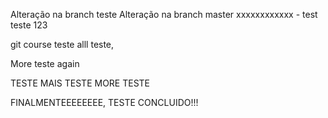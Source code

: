 Alteração na branch teste
Alteração na branch master
xxxxxxxxxxxx - test
teste 123

git course teste alll teste,

More teste again



TESTE MAIS TESTE MORE TESTE

FINALMENTEEEEEEEE, TESTE CONCLUIDO!!!

